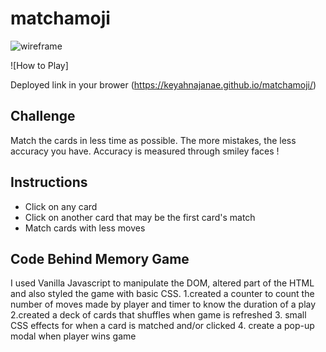 # matchamoji #


![wireframe](https://0qwcaw.dm.files.1drv.com/y4mT0b6KPEuAeMzr7-pW_cI91o3NaSYjERVFAkTcKn8ehZoBEWP_Yga3wHYHHTRXRDkVg6naeL-BO0OLBuf6Xj7uCihn-zQgI2arsnpgYJN9kWdYGOJ-GQNYkTZmx_zd2fM-Lo5xJqmC763u6ZZ2zqclvrDVKVHxhhqRnCalIxJ6XBJ3kwySr6381xqiqQ_VCAfSf-Ah4Na8ZOZMFbgO0AvwA?width=514&height=660&cropmode=none)

![How to Play]

Deployed link in your brower (https://keyahnajanae.github.io/matchamoji/)

## Challenge ##

Match the cards in less time as possible. The more mistakes, the less accuracy you have. Accuracy is measured through smiley faces !

## Instructions ##

- Click on any card
- Click on another card that may be the first card's match
- Match cards with less moves

## Code Behind Memory Game ##

I used Vanilla Javascript to manipulate the DOM, altered part of the HTML and also styled the game with basic CSS.
    1.created a counter to count the number of moves made by player and timer to know the duration of a play
    2.created a deck of cards that shuffles when game is refreshed
    3. small CSS effects for when a card is matched and/or clicked
    4. create a pop-up modal when player wins game



 



